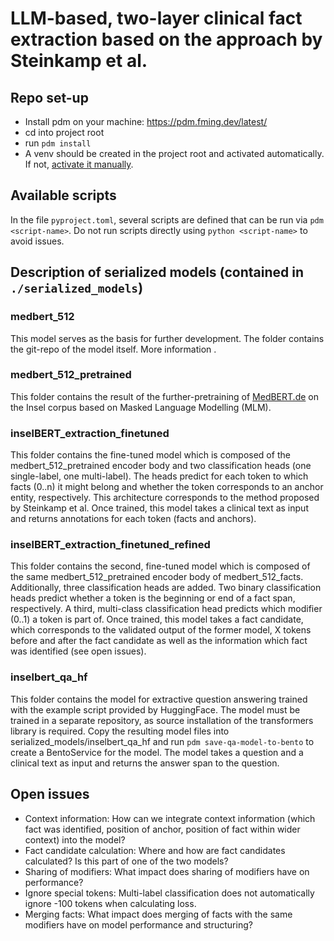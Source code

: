 # LLM-based, two-layer clinical fact extraction based on the approach by Steinkamp et al.

## Repo set-up

- Install pdm on your machine: https://pdm.fming.dev/latest/
- cd into project root
- run `pdm install`
- A venv should be created in the project root and activated automatically. If not, [activate it manually](https://pdm-project.org/latest/usage/venv/#activate-a-virtualenv).

## Available scripts

In the file `pyproject.toml`, several scripts are defined that can be run via `pdm <script-name>`. Do not run scripts directly using `python <script-name>` to avoid issues.

## Description of serialized models (contained in `./serialized_models`)

### medbert_512

This model serves as the basis for further development. The folder contains the git-repo of the model itself. More information .

### medbert_512_pretrained

This folder contains the result of the further-pretraining of [MedBERT.de](https://huggingface.co/GerMedBERT/medbert-512) on the Insel corpus based on Masked Language Modelling (MLM).

### inselBERT_extraction_finetuned

This folder contains the fine-tuned model which is composed of the medbert_512_pretrained encoder body and two classification heads (one single-label, one multi-label). The heads predict for each token to which facts (0..n) it might belong and whether the token corresponds to an anchor entity, respectively. This architecture corresponds to the method proposed by Steinkamp et al. Once trained, this model takes a clinical text as input and returns annotations for each token (facts and anchors).

### inselBERT_extraction_finetuned_refined

This folder contains the second, fine-tuned model which is composed of the same medbert_512_pretrained encoder body of medbert_512_facts. Additionally, three classification heads are added. Two binary classification heads predict whether a token is the beginning or end of a fact span, respectively. A third, multi-class classification head predicts which modifier (0..1) a token is part of. Once trained, this model takes a fact candidate, which corresponds to the validated output of the former model, X tokens before and after the fact candidate as well as the information which fact was identified (see open issues).

### inselbert_qa_hf

This folder contains the model for extractive question answering trained with the example script provided by HuggingFace.
The model must be trained in a separate repository, as source installation of the transformers library is required. Copy the resulting model files into
serialized_models/inselbert_qa_hf and run `pdm save-qa-model-to-bento` to create a BentoService for the model.
The model takes a question and a clinical text as input and returns the answer span to the question.

## Open issues

- Context information: How can we integrate context information (which fact was identified, position of anchor, position of fact within wider context) into the model?
- Fact candidate calculation: Where and how are fact candidates calculated? Is this part of one of the two models?
- Sharing of modifiers: What impact does sharing of modifiers have on performance?
- Ignore special tokens: Multi-label classification does not automatically ignore -100 tokens when calculating loss. 
- Merging facts: What impact does merging of facts with the same modifiers have on model performance and structuring? 

